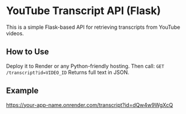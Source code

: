 # YouTube Transcript API (Flask)

This is a simple Flask-based API for retrieving transcripts from YouTube videos.

## How to Use

Deploy it to Render or any Python-friendly hosting.
Then call:
`GET /transcript?id=VIDEO_ID`
Returns full text in JSON.

## Example
https://your-app-name.onrender.com/transcript?id=dQw4w9WgXcQ